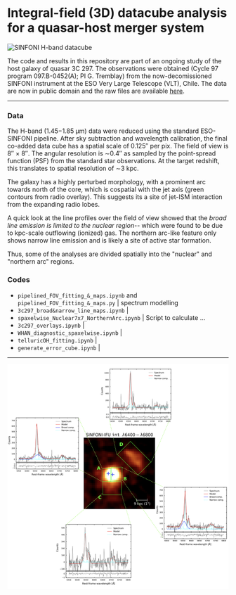 # Integral-field (3D) datacube analysis for a quasar-host merger system

![SINFONI H-band datacube](https://github.com/chetnaduggal/IFU-datacube-analysis/assets/67710398/85aeb7fe-adb3-45ae-8e2d-e0d86ea1ad63)

The code and results in this repository are part of an ongoing study of the host galaxy of quasar 3C 297. The observations were obtained (Cycle 97 program 097.B-0452(A); PI G. Tremblay) from the now-decomissioned SINFONI instrument at the ESO Very Large Telescope (VLT), Chile. 
The data are now in public domain and the raw files are available [here](http://archive.eso.org/wdb/wdb/eso/eso_archive_main/query?prog_id=097.B-0452(A)&max_rows_returned=10000).    

----------------------------

### Data

The H-band (1.45−1.85 μm) data were reduced using the standard ESO-SINFONI pipeline. After sky subtraction and wavelength calibration, the final co-added data cube has a spatial scale of 0.125′′ per pix. The field of view is 8′′ × 8′′. The angular resolution is ∼0.4′′ as sampled by the point-spread function (PSF) from the standard star observations. At the target redshift, this translates to spatial resolution of ∼3 kpc. 

The galaxy has a highly perturbed morphology, with a prominent arc towards north of the core, which is cospatial with the jet axis (green contours from radio overlay). This suggests its a site of jet-ISM interaction from the expanding radio lobes. 

A quick look at the line profiles over the field of view showed that the _broad line emission is limited to the nuclear region_-- which were found to be due to kpc-scale outflowing (ionized) gas. The northern arc-like feature only shows narrow line emission and is likely a site of active star formation.  

Thus, some of the analyses are divided spatially into the "nuclear" and "northern arc" regions.

### Codes

- `pipelined_FOV_fitting_&_maps.ipynb` and `pipelined_FOV_fitting_&_maps.py` |  spectrum modelling
- `3c297_broad&narrow_line_maps.ipynb` |
- `spaxelwise_Nuclear7x7_NorthernArc.ipynb` |  Script to calculate ...
- `3c297_overlays.ipynb` |
- `WHAN_diagnostic_spaxelwise.ipynb` |
- `telluricOH_fitting.ipynb` |
- `generate_error_cube.ipynb` |


----------------------------

![media](https://github.com/chetnaduggal/ifu-3D-datacube-analysis/blob/dbb2273ca01a6ae0a13d48cb7c630dbadd3ec4de/int-regions-spectra.png)






